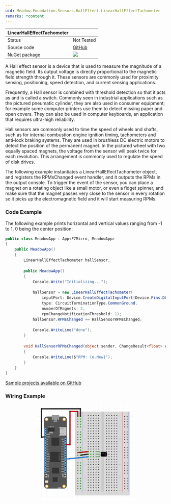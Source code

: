 ```yaml
---
uid: Meadow.Foundation.Sensors.HallEffect.LinearHallEffectTachometer
remarks: *content
---
```


| LinearHallEffectTachometer |  |
|-----------|----------------|
| Status    | Not Tested     |
| Source code | [GitHub](https://github.com/WildernessLabs/Meadow.Foundation/tree/master/Source/Meadow.Foundation.Core/Sensors/HallEffect) |
| NuGet package | <a href="https://www.nuget.org/packages/Meadow.Foundation/" target="_blank"><img src="https://img.shields.io/nuget/v/Meadow.Foundation.svg?label=Meadow.Foundation" style="width: auto; height: -webkit-fill-available;" /></a> |

A Hall effect sensor is a device that is used to measure the magnitude of a magnetic field. Its output voltage is directly proportional to the magnetic field strength through it. These sensors are commonly used for proximity sensing, positioning, speed detection, and current sensing applications.

Frequently, a Hall sensor is combined with threshold detection so that it acts as and is called a switch. Commonly seen in industrial applications such as the pictured pneumatic cylinder, they are also used in consumer equipment; for example some computer printers use them to detect missing paper and open covers. They can also be used in computer keyboards, an application that requires ultra-high reliability.

Hall sensors are commonly used to time the speed of wheels and shafts, such as for internal combustion engine ignition timing, tachometers and anti-lock braking systems. They are used in brushless DC electric motors to detect the position of the permanent magnet. In the pictured wheel with two equally spaced magnets, the voltage from the sensor will peak twice for each revolution. This arrangement is commonly used to regulate the speed of disk drives.

The following example instantiates a LinearHallEffectTachometer object, and registers the RPMsChanged event handler, and it outputs the RPMs in the output console. To trigger the event of the sensor, you can place a magnet on a rotating object like a small motor, or even a fidget spinner, and make sure that the magnet passes very close to the sensor in every rotation so it picks up the electromagnetic field and it will start measuring RPMs.

### Code Example

The following example prints horizontal and vertical values ranging from -1 to 1, 0 being the center position:

```csharp
public class MeadowApp : App<F7Micro, MeadowApp>
{
    public MeadowApp()
    {
        LinearHallEffectTachometer hallSensor;

        public MeadowApp()
        {
            Console.Write("Initializing...");

            hallSensor = new LinearHallEffectTachometer(
                inputPort: Device.CreateDigitalInputPort(Device.Pins.D02, Meadow.Hardware.InterruptMode.EdgeRising, Meadow.Hardware.ResistorMode.InternalPullUp, 0, 10),
                type: CircuitTerminationType.CommonGround,
                numberOfMagnets: 2,
                rpmChangeNotificationThreshold: 1);
            hallSensor.RPMsChanged += HallSensorRPMsChanged;

            Console.WriteLine("done");
        }

        void HallSensorRPMsChanged(object sender, ChangeResult<float> e)
        {
            Console.WriteLine($"RPM: {e.New}");
        }
    }
}
```

[Sample projects available on GitHub](https://github.com/WildernessLabs/Meadow.Foundation/tree/master/Source/Meadow.Foundation.Core.Samples) 

### Wiring Example

<img src="../../API_Assets/Meadow.Foundation.Sensors.HallEffect.LinearHallEffectTachometer/LinearHallEffectTachometer.svg" 
    style="width: 60%; display: block; margin-left: auto; margin-right: auto;" />
